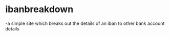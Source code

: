 # ibanbreakdown
-a simple site which breaks out the details of an iban to other bank account details
